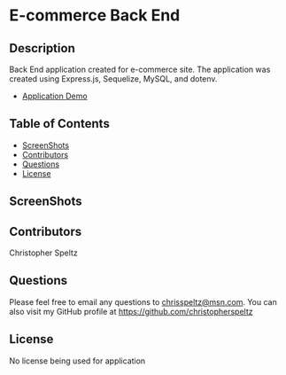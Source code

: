 # E-commerce Back End

## Description
Back End application created for e-commerce site. The application was created using Express.js, Sequelize, MySQL, and dotenv.

- [Application Demo](https://drive.google.com/file/d/1leLjOORrOIbWBrKkBZ8e3A4ZLc5G9XfW/view?usp=sharing)

## Table of Contents
- [ScreenShots](#screenshots)
- [Contributors](#contributors)
- [Questions](#questions)
- [License](#license)


## ScreenShots


## Contributors
Christopher Speltz

## Questions
Please feel free to email any questions to chrisspeltz@msn.com. You can also visit my GitHub profile at https://github.com/christopherspeltz

## License
No license being used for application

